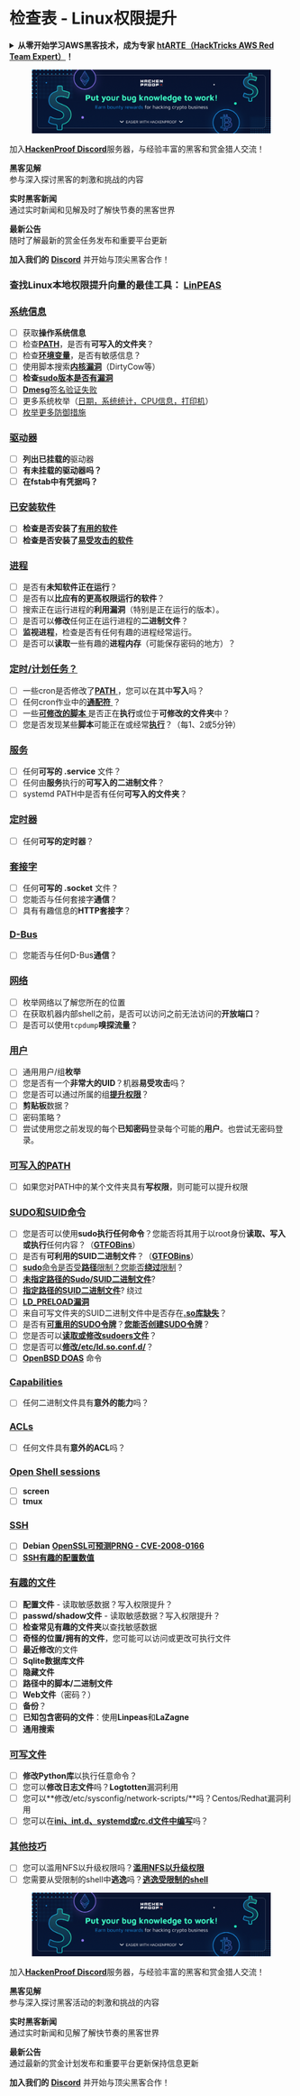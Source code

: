 # 检查表 - Linux权限提升

<details>

<summary><strong>从零开始学习AWS黑客技术，成为专家</strong> <a href="https://training.hacktricks.xyz/courses/arte"><strong>htARTE（HackTricks AWS Red Team Expert）</strong></a><strong>！</strong></summary>

支持HackTricks的其他方式：

* 如果您想看到您的**公司在HackTricks中做广告**或**下载PDF格式的HackTricks**，请查看[**订阅计划**](https://github.com/sponsors/carlospolop)!
* 获取[**官方PEASS & HackTricks周边产品**](https://peass.creator-spring.com)
* 探索我们的独家[**NFTs**](https://opensea.io/collection/the-peass-family)收藏品[**The PEASS Family**](https://opensea.io/collection/the-peass-family)
* **加入** 💬 [**Discord群**](https://discord.gg/hRep4RUj7f) 或 [**电报群**](https://t.me/peass) 或 **关注**我们的**Twitter** 🐦 [**@hacktricks\_live**](https://twitter.com/hacktricks\_live)**。**
* 通过向[**HackTricks**](https://github.com/carlospolop/hacktricks)和[**HackTricks Cloud**](https://github.com/carlospolop/hacktricks-cloud) github仓库提交PR来分享您的黑客技巧。

</details>

<figure><img src="../.gitbook/assets/image (380).png" alt=""><figcaption></figcaption></figure>

加入[**HackenProof Discord**](https://discord.com/invite/N3FrSbmwdy)服务器，与经验丰富的黑客和赏金猎人交流！

**黑客见解**\
参与深入探讨黑客的刺激和挑战的内容

**实时黑客新闻**\
通过实时新闻和见解及时了解快节奏的黑客世界

**最新公告**\
随时了解最新的赏金任务发布和重要平台更新

**加入我们的** [**Discord**](https://discord.com/invite/N3FrSbmwdy) 并开始与顶尖黑客合作！

### **查找Linux本地权限提升向量的最佳工具：** [**LinPEAS**](https://github.com/carlospolop/privilege-escalation-awesome-scripts-suite/tree/master/linPEAS)

### [系统信息](privilege-escalation/#system-information)

* [ ] 获取**操作系统信息**
* [ ] 检查[**PATH**](privilege-escalation/#path)，是否有**可写入的文件夹**？
* [ ] 检查[**环境变量**](privilege-escalation/#env-info)，是否有敏感信息？
* [ ] 使用脚本搜索[**内核漏洞**](privilege-escalation/#kernel-exploits)（DirtyCow等）
* [ ] **检查**[**sudo版本是否有漏洞**](privilege-escalation/#sudo-version)
* [ ] [**Dmesg**签名验证失败](privilege-escalation/#dmesg-signature-verification-failed)
* [ ] 更多系统枚举（[日期，系统统计，CPU信息，打印机](privilege-escalation/#more-system-enumeration)）
* [ ] [枚举更多防御措施](privilege-escalation/#enumerate-possible-defenses)

### [驱动器](privilege-escalation/#drives)

* [ ] **列出已挂载的**驱动器
* [ ] **有未挂载的驱动器吗？**
* [ ] **在fstab中有凭据吗？**

### [**已安装软件**](privilege-escalation/#installed-software)

* [ ] **检查是否安装了**[**有用的软件**](privilege-escalation/#useful-software)
* [ ] **检查是否安装了**[**易受攻击的软件**](privilege-escalation/#vulnerable-software-installed)

### [进程](privilege-escalation/#processes)

* [ ] 是否有**未知软件正在运行**？
* [ ] 是否有以**比应有的更高权限运行的软件**？
* [ ] 搜索正在运行进程的**利用漏洞**（特别是正在运行的版本）。
* [ ] 是否可以**修改**任何正在运行进程的**二进制文件**？
* [ ] **监视进程**，检查是否有任何有趣的进程经常运行。
* [ ] 是否可以**读取**一些有趣的**进程内存**（可能保存密码的地方）？

### [定时/计划任务？](privilege-escalation/#scheduled-jobs)

* [ ] 一些cron是否修改了[**PATH** ](privilege-escalation/#cron-path)，您可以在其中**写入**吗？
* [ ] 任何cron作业中的[**通配符** ](privilege-escalation/#cron-using-a-script-with-a-wildcard-wildcard-injection)？
* [ ] 一些[**可修改的脚本** ](privilege-escalation/#cron-script-overwriting-and-symlink)是否正在**执行**或位于**可修改的文件夹**中？
* [ ] 您是否发现某些**脚本**可能正在或经常[**执行**](privilege-escalation/#frequent-cron-jobs)？（每1、2或5分钟）

### [服务](privilege-escalation/#services)

* [ ] 任何**可写的 .service** 文件？
* [ ] 任何由**服务**执行的**可写入的二进制文件**？
* [ ] systemd PATH中是否有任何**可写入的文件夹**？

### [定时器](privilege-escalation/#timers)

* [ ] 任何**可写的定时器**？

### [套接字](privilege-escalation/#sockets)

* [ ] 任何**可写的 .socket** 文件？
* [ ] 您能否与任何套接字**通信**？
* [ ] 具有有趣信息的**HTTP套接字**？

### [D-Bus](privilege-escalation/#d-bus)

* [ ] 您能否与任何D-Bus**通信**？

### [网络](privilege-escalation/#network)

* [ ] 枚举网络以了解您所在的位置
* [ ] 在获取机器内部shell之前，是否可以访问之前无法访问的**开放端口**？
* [ ] 是否可以使用`tcpdump`**嗅探流量**？

### [用户](privilege-escalation/#users)

* [ ] 通用用户/组**枚举**
* [ ] 您是否有一个**非常大的UID**？机器**易受攻击**吗？
* [ ] 您是否可以通过所属的组[**提升权限**](privilege-escalation/interesting-groups-linux-pe/)？
* [ ] **剪贴板**数据？
* [ ] 密码策略？
* [ ] 尝试使用您之前发现的每个**已知密码**登录每个可能的**用户**。也尝试无密码登录。

### [可写入的PATH](privilege-escalation/#writable-path-abuses)

* [ ] 如果您对PATH中的某个文件夹具有**写权限**，则可能可以提升权限

### [SUDO和SUID命令](privilege-escalation/#sudo-and-suid)

* [ ] 您是否可以使用**sudo执行任何命令**？您能否将其用于以root身份**读取、写入或执行**任何内容？（[**GTFOBins**](https://gtfobins.github.io)）
* [ ] 是否有**可利用的SUID二进制文件**？（[**GTFOBins**](https://gtfobins.github.io)）
* [ ] [**sudo**命令是否受**路径**限制？您能否**绕过**限制](privilege-escalation/#sudo-execution-bypassing-paths)？
* [ ] [**未指定路径的Sudo/SUID二进制文件**](privilege-escalation/#sudo-command-suid-binary-without-command-path)?
* [ ] [**指定路径的SUID二进制文件**](privilege-escalation/#suid-binary-with-command-path)? 绕过
* [ ] [**LD\_PRELOAD漏洞**](privilege-escalation/#ld\_preload)
* [ ] 来自可写文件夹的SUID二进制文件中是否存在[**.so库缺失**](privilege-escalation/#suid-binary-so-injection)？
* [ ] 是否有[**可重用的SUDO令牌**](privilege-escalation/#reusing-sudo-tokens)？[**您能否创建SUDO令牌**](privilege-escalation/#var-run-sudo-ts-less-than-username-greater-than)？
* [ ] 您是否可以[**读取或修改sudoers文件**](privilege-escalation/#etc-sudoers-etc-sudoers-d)？
* [ ] 您是否可以[**修改/etc/ld.so.conf.d/**](privilege-escalation/#etc-ld-so-conf-d)？
* [ ] [**OpenBSD DOAS**](privilege-escalation/#doas) 命令
### [Capabilities](权限提升/#capabilities)

* [ ] 任何二进制文件具有**意外的能力**吗？

### [ACLs](权限提升/#acls)

* [ ] 任何文件具有**意外的ACL**吗？

### [Open Shell sessions](权限提升/#open-shell-sessions)

* [ ] **screen**
* [ ] **tmux**

### [SSH](权限提升/#ssh)

* [ ] **Debian** [**OpenSSL可预测PRNG - CVE-2008-0166**](权限提升/#debian-openssl-predictable-prng-cve-2008-0166)
* [ ] [**SSH有趣的配置数值**](权限提升/#ssh-interesting-configuration-values)

### [有趣的文件](权限提升/#interesting-files)

* [ ] **配置文件** - 读取敏感数据？写入权限提升？
* [ ] **passwd/shadow文件** - 读取敏感数据？写入权限提升？
* [ ] **检查常见有趣的文件夹**以查找敏感数据
* [ ] **奇怪的位置/拥有的文件**，您可能可以访问或更改可执行文件
* [ ] **最近修改**的文件
* [ ] **Sqlite数据库文件**
* [ ] **隐藏文件**
* [ ] **路径中的脚本/二进制文件**
* [ ] **Web文件**（密码？）
* [ ] **备份**？
* [ ] **已知包含密码的文件**：使用**Linpeas**和**LaZagne**
* [ ] **通用搜索**

### [**可写文件**](权限提升/#writable-files)

* [ ] **修改Python库**以执行任意命令？
* [ ] 您可以**修改日志文件**吗？**Logtotten**漏洞利用
* [ ] 您可以**修改/etc/sysconfig/network-scripts/**吗？Centos/Redhat漏洞利用
* [ ] 您可以在[**ini、int.d、systemd或rc.d文件中编写**](权限提升/#init-init-d-systemd-and-rc-d)吗？

### [**其他技巧**](权限提升/#other-tricks)

* [ ] 您可以滥用NFS以升级权限吗？[**滥用NFS以升级权限**](权限提升/#nfs-privilege-escalation)
* [ ] 您需要从受限制的shell中**逃逸**吗？[**逃逸受限制的shell**](权限提升/#escaping-from-restricted-shells)

<figure><img src="../.gitbook/assets/image (380).png" alt=""><figcaption></figcaption></figure>

加入[**HackenProof Discord**](https://discord.com/invite/N3FrSbmwdy)服务器，与经验丰富的黑客和赏金猎人交流！

**黑客见解**\
参与深入探讨黑客活动的刺激和挑战的内容

**实时黑客新闻**\
通过实时新闻和见解了解快节奏的黑客世界

**最新公告**\
通过最新的赏金计划发布和重要平台更新保持信息更新

**加入我们的** [**Discord**](https://discord.com/invite/N3FrSbmwdy) 并开始与顶尖黑客合作！
